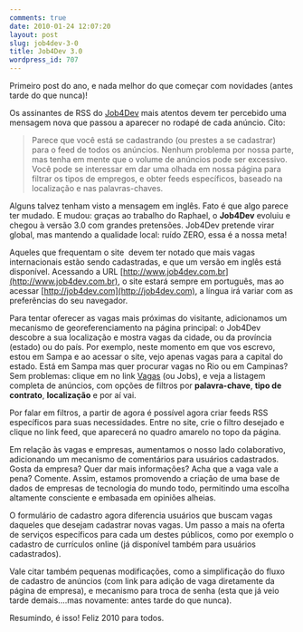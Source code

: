 ```yaml
---
comments: true
date: 2010-01-24 12:07:20
layout: post
slug: job4dev-3-0
title: Job4Dev 3.0
wordpress_id: 707
---
```


Primeiro post do ano, e nada melhor do que começar com novidades (antes tarde do que nunca)!

Os assinantes de RSS do [Job4Dev](http://job4dev.com) mais atentos devem ter percebido uma mensagem nova que passou a aparecer no rodapé de cada anúncio. Cito:


> Parece que você está se cadastrando (ou prestes a se cadastrar) para o feed de todos os anúncios. Nenhum problema por nossa parte, mas tenha em mente que o volume de anúncios pode ser excessivo. Você pode se interessar em dar uma olhada em nossa página para filtrar os tipos de empregos, e obter feeds específicos, baseado na localização e nas palavras-chaves.


Alguns talvez tenham visto a mensagem em inglês. Fato é que algo parece ter mudado. E mudou: graças ao trabalho do Raphael, o **Job4Dev** evoluiu e chegou à versão 3.0 com grandes pretensões. Job4Dev pretende virar global, mas mantendo a qualidade local: ruído ZERO, essa é a nossa meta!

Aqueles que frequentam o site  devem ter notado que mais vagas internacionais estão sendo cadastradas, e que um versão em inglês está disponível. Acessando a URL [http://www.job4dev.com.br](http://www.job4dev.com.br), o site estará sempre em português, mas ao acessar [http://job4dev.com](http://job4dev.com), a língua irá variar com as preferências do seu navegador.

Para tentar oferecer as vagas mais próximas do visitante, adicionamos um mecanismo de georeferenciamento na página principal: o Job4Dev descobre a sua localização e mostra vagas da cidade, ou da província (estado) ou do país. Por exemplo, neste momento em que vos escrevo, estou em Sampa e ao acessar o site, vejo apenas vagas para a capital do estado. Está em Sampa mas quer procurar vagas no Rio ou em Campinas? Sem problemas: clique em no link [Vagas](http://job4dev.com/jobs) (ou Jobs), e veja a listagem completa de anúncios, com opções de filtros por **palavra-chave**, **tipo de contrato**, **localização** e por aí vai.

Por falar em filtros, a partir de agora é possível agora criar feeds RSS específicos para suas necessidades. Entre no site, crie o filtro desejado e clique no link feed, que aparecerá no quadro amarelo no topo da página.

Em relação às vagas e empresas, aumentamos o nosso lado colaborativo, adicionando um mecanismo de comentários para usuários cadastrados. Gosta da empresa? Quer dar mais informações? Acha que a vaga vale a pena? Comente. Assim, estamos promovendo a criação de uma base de dados de empresas de tecnologia do mundo todo, permitindo uma escolha altamente consciente e embasada em opiniões alheias.

O formulário de cadastro agora diferencia usuários que buscam vagas daqueles que desejam cadastrar novas vagas. Um passo a mais na oferta de serviços específicos para cada um destes públicos, como por exemplo o cadastro de currículos online (já disponível também para usuários cadastrados).

Vale citar também pequenas modificações, como a simplificação do fluxo de cadastro de anúncios (com link para adição de vaga diretamente da página de empresa), e mecanismo para troca de senha (esta que já veio tarde demais....mas novamente: antes tarde do que nunca).

Resumindo, é isso! Feliz 2010 para todos.

